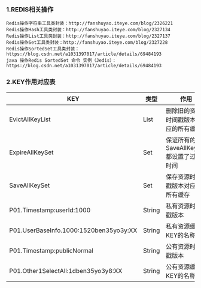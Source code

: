 ### 1.REDIS相关操作
```
Redis操作字符串工具类封装：http://fanshuyao.iteye.com/blog/2326221
Redis操作Hash工具类封装：http://fanshuyao.iteye.com/blog/2327134
Redis操作List工具类封装：http://fanshuyao.iteye.com/blog/2327137
Redis操作Set工具类封装：http://fanshuyao.iteye.com/blog/2327228
Redis操作SortedSet工具类封装：https://blog.csdn.net/a1031397017/article/details/69484193
java 操作Redis SortedSet 命令 实例（Jedis）：https://blog.csdn.net/a1031397017/article/details/69484193
```
### 2.KEY作用对应表
KEY |类型|作用
---|---|---
EvictAllKeyList | List| 删除旧的资源时间戳版本对应的所有缓存
ExpireAllKeySet | Set| 保证所有的SaveAllKeySet都设置了过期时间
SaveAllKeySet | Set| 保存资源时间戳版本对应的所有缓存
P01.Timestamp:userId:1000| String| 私有资源时间戳版本
P01.UserBaseInfo.1000:1520ben35yo3y:XX| String| 私有资源缓存KEY的名称
P01.Timestamp:publicNormal| String| 公有资源时间戳版本
P01.Other1SelectAll:1dben35yo3y8:XX| String| 公有资源缓存KEY的名称

